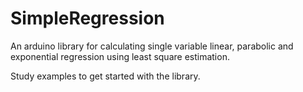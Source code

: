 # SimpleRegression
An arduino library for calculating single variable linear, parabolic and exponential
regression using least square estimation.

Study examples to get started with the library.
